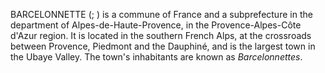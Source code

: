 BARCELONNETTE (; ) is a commune of France and a subprefecture in the department of Alpes-de-Haute-Provence, in the Provence-Alpes-Côte d'Azur region. It is located in the southern French Alps, at the crossroads between Provence, Piedmont and the Dauphiné, and is the largest town in the Ubaye Valley. The town's inhabitants are known as _Barcelonnettes_.
